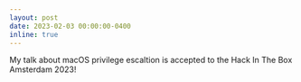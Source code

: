 ```yaml
---
layout: post
date: 2023-02-03 00:00:00-0400
inline: true
---
```


My talk about macOS privilege escaltion is accepted to the Hack In The Box Amsterdam 2023!
